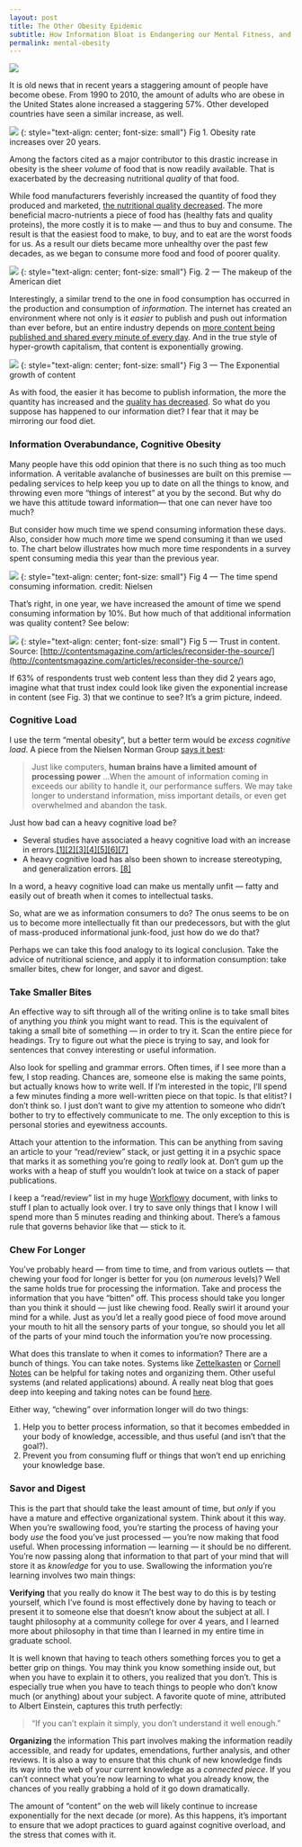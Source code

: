 ```yaml
---
layout: post
title: The Other Obesity Epidemic
subtitle: How Information Bloat is Endangering our Mental Fitness, and What We Can Do About It
permalink: mental-obesity
---
```


![](https://cdn-images-1.medium.com/max/800/1*qYgTRiEwBaBht8b70iI58A.jpeg)


It is old news that in recent years a staggering amount of people have become
obese. From 1990 to 2010, the amount of adults who are obese in the United
States alone increased a staggering 57%. Other developed countries have seen a
similar increase, as well.

![](https://cdn-images-1.medium.com/max/800/1*aFBxX1xdXcEH16pmHOhy0w.jpeg)
{: style="text-align: center; font-size: small"}
Fig 1. Obesity rate increases over 20 years.

Among the factors cited as a major contributor to this drastic increase in
obesity is the sheer *volume* of food that is now readily available. That is
exacerbated by the decreasing nutritional *quality* of that food.

While food manufacturers feverishly increased the quantity of food they produced
and marketed, [the nutritional quality
decreased](http://www.ncbi.nlm.nih.gov/pubmed/17766531/). The more beneficial
macro-nutrients a piece of food has (healthy fats and quality proteins), the
more costly it is to make — and thus to buy and consume. The result is that the
easiest food to make, to buy, and to eat are the worst foods for us. As a result
our diets became more unhealthy over the past few decades, as we began to
consume more food and food of poorer quality.

![](https://cdn-images-1.medium.com/max/800/1*B7T7O_AoJNv4ShNKgfc8Yg.png)
{: style="text-align: center; font-size: small"}
Fig. 2 — The makeup of the American diet

Interestingly, a similar trend to the one in food consumption has occurred in
the production and consumption of *information*. The internet has created an
environment where not only is it *easier* to publish and push out information
than ever before, but an entire industry depends on [more content being
published and shared every minute of every
day](https://www.brandwatch.com/2016/03/96-amazing-social-media-statistics-and-facts-for-2016/).
And in the true style of hyper-growth capitalism, that content is exponentially
growing.

![](https://cdn-images-1.medium.com/max/800/1*m6YAaQomjPkhdhboIhymZQ.jpeg)
{: style="text-align: center; font-size: small"}
Fig 3 — The Exponential growth of content

As with food, the easier it has become to publish information, the more the
quantity has increased and the [quality has
decreased](http://www.brafton.com/news/content-writing-news/70-brands-produce-poor-quality-content-ineffective/).
So what do you suppose has happened to our information diet? I fear that it may
be mirroring our food diet.

### Information Overabundance, Cognitive Obesity

Many people have this odd opinion that there is no such thing as too much
information. A veritable avalanche of businesses are built on this premise —
pedaling services to help keep you up to date on all the things to know, and
throwing even more “things of interest” at you by the second. But why do we have
this attitude toward information— that one can never have too much?

But consider how much time we spend consuming information these days. Also,
consider how much *more* time we spend consuming it than we used to. The chart
below illustrates how much more time respondents in a survey spent consuming
media this year than the previous year.

![](https://cdn-images-1.medium.com/max/1200/1*KtLBHVh6hUYyqUSrJlDt1A.png)
{: style="text-align: center; font-size: small"}
Fig 4 — The time spend consuming information. credit: Nielsen

That’s right, in one year, we have increased the amount of time we spend
consuming information by 10%. But how much of that additional information was
quality content? See below:

![](https://cdn-images-1.medium.com/max/800/0*axGCrsH__9Il-YG4.gif)
{: style="text-align: center; font-size: small"}
Fig 5 — Trust in content. Source: [http://contentsmagazine.com/articles/reconsider-the-source/](http://contentsmagazine.com/articles/reconsider-the-source/)

If 63% of respondents trust web content less than they did 2 years ago, imagine
what that trust index could look like given the exponential increase in content
(see Fig. 3) that we continue to see? It’s a grim picture, indeed.

### Cognitive Load

I use the term “mental obesity”, but a better term would be *excess cognitive
load*. A piece from the Nielsen Norman Group [says it
best](https://www.nngroup.com/articles/minimize-cognitive-load/):

> Just like computers, **human brains have a limited amount of processing power**
> …When the amount of information coming in exceeds our ability to handle it, our
performance suffers. We may take longer to understand information, miss
important details, or even get overwhelmed and abandon the task.

Just how bad can a heavy cognitive load be?

* Several studies have associated a heavy cognitive load with an increase in
errors.[[1]](http://psycnet.apa.org/?&fa=main.doiLanding&doi=10.1037/0022-0663.84.4.429)[[2]](http://psycnet.apa.org/?&fa=main.doiLanding&doi=10.1037/0022-0663.91.2.358)[[3]](http://psycnet.apa.org/?&fa=main.doiLanding&doi=10.1037/0022-0663.87.2.319)[[4]](http://onlinelibrary.wiley.com/doi/10.1111/j.2044-8279.1992.tb01017.x/abstract;jsessionid=3B6D306ECDFF0CFC133E858F244B10B4.f04t02)[[5]](http://psycnet.apa.org/?&fa=main.doiLanding&doi=10.1037/0022-0663.79.4.347)[[6]](http://www.tandfonline.com/doi/abs/10.1207/s1532690xci0201_3)[[7]](http://www.tandfonline.com/doi/abs/10.1207/S15326985EP3801_4)
* A heavy cognitive load has also been shown to increase stereotyping, and
generalization errors.
[[8]](http://onlinelibrary.wiley.com/doi/10.1111/j.1559-1816.2003.tb01875.x/abstract)

In a word, a heavy cognitive load can make us mentally unfit — fatty and easily
out of breath when it comes to intellectual tasks.

So, what are we as information consumers to do? The onus seems to be on us to
become more intellectually fit than our predecessors, but with the glut of
mass-produced informational junk-food, just how do we do that?

Perhaps we can take this food analogy to its logical conclusion. Take the advice
of nutritional science, and apply it to information consumption: take smaller
bites, chew for longer, and savor and digest.

### Take Smaller Bites

An effective way to sift through all of the writing online is to take small
bites of anything you *think* you might want to read. This is the equivalent of
taking a small bite of something — in order to try it. Scan the entire piece for
headings. Try to figure out what the piece is trying to say, and look for
sentences that convey interesting or useful information.

Also look for spelling and grammar errors. Often times, if I see more than a
few, I stop reading. Chances are, someone else is making the same points, but
actually knows how to write well. If I’m interested in the topic, I’ll spend a
few minutes finding a more well-written piece on that topic. Is that elitist? I
don’t think so. I just don’t want to give my attention to someone who didn’t
bother to try to effectively communicate to me. The only exception to this is
personal stories and eyewitness accounts.

Attach your attention to the information. This can be anything from saving an
article to your “read/review” stack, or just getting it in a psychic space that
marks it as something you’re going to *really* look at. Don’t gum up the works
with a heap of stuff you wouldn’t look at twice on a stack of paper
publications.

I keep a “read/review” list in my huge [Workflowy](http://workflowy.com/)
document, with links to stuff I plan to actually look over. I try to save only
things that I know I will spend more than 5 minutes reading and thinking about.
There’s a famous rule that governs behavior like that — stick to it.

### Chew For Longer

You’ve probably heard — from time to time, and from various outlets — that
chewing your food for longer is better for you (on *numerous* levels)? Well the
same holds true for processing the information. Take and process the information
that you have “bitten” off. This process should take you longer than you think
it should — just like chewing food. Really swirl it around your mind for a
while. Just as you’d let a really good piece of food move around your mouth to
hit all the sensory parts of your tongue, so should you let all of the parts of
your mind touch the information you’re now processing.

What does this translate to when it comes to information? There are a bunch of
things. You can take notes. Systems like
[Zettelkasten](http://www.dansheffler.com/blog/2015-05-05-the-zettelkasten-method/)
or [Cornell Notes](https://en.wikipedia.org/wiki/Cornell_Notes) can be helpful
for taking notes and organizing them. Other useful systems (and related
applications) abound. A really neat blog that goes deep into keeping and taking
notes can be found [here](http://takingnotenow.blogspot.com/).

Either way, “chewing” over information longer will do two things:

1.  Help you to better process information, so that it becomes embedded in your body
of knowledge, accessible, and thus useful (and isn’t that the goal?).
1.  Prevent you from consuming fluff or things that won’t end up enriching your
knowledge base.

### Savor and Digest

This is the part that should take the least amount of time, but *only* if you
have a mature and effective organizational system. Think about it this way. When
you’re swallowing food, you’re starting the process of having your body *use*
the food you’ve just processed — you’re now making that food useful. When
processing information — learning — it should be no different. You’re now
passing along that information to that part of your mind that will store it as
*knowledge* for you to use. Swallowing the information you’re learning involves
two main things:

**Verifying** that you really do know it The best way to do this is by testing
yourself, which I’ve found is most effectively done by having to teach or
present it to someone else that doesn’t know about the subject at all. I taught
philosophy at a community college for over 4 years, and I learned more about
philosophy in that time than I learned in my entire time in graduate school.

It is well known that having to teach others something forces you to get a
better grip on things. You may think you know something inside out, but when you
have to explain it to others, you realized that you don’t. This is especially
true when you have to teach things to people who don’t know much (or anything)
about your subject. A favorite quote of mine, attributed to Albert Einstein,
captures this truth perfectly:

> “If you can’t explain it simply, you don’t understand it well enough.”

**Organizing** the information This part involves making the information readily
accessible, and ready for updates, emendations, further analysis, and other
reviews. It is also a way to ensure that this chunk of new knowledge finds its
way into the web of your current knowledge as a *connected piece*. If you can’t
connect what you’re now learning to what you already know, the chances of you
really grabbing a hold of it go down dramatically.

The amount of “content” on the web will likely continue to increase
exponentially for the next decade (or more). As this happens, it’s important to
ensure that we adopt practices to guard against cognitive overload, and the
stress that comes with it.
